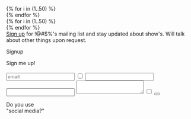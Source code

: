 <div id="stars-1" class="stars infinite">
	{% for i in (1..50) %}
		<div class="star"></div>
	{% endfor %}
</div>
<div id="stars-2" class="stars infinite">
	{% for i in (1..50) %}
		<div class="star"></div>
	{% endfor %}
</div>

<div class="signup"><a href="#" onclick="event.preventDefault();$(this).next().toggleClass('active');">Sign up</a> for !@#$%'s mailing list and stay updated about show's. Will talk about other things upon request.
	<div id="signup-popup" class="popup windows">
		<div class="top">
			<p>Signup</p>
			<div class="close"></div>
		</div>
		Sign me up!<br><br>
		<form id="contact-form"
			  class="contact-form"
			  action="https://formspree.io/f/xqkgpllv"
			  method="POST">
			<input type="email" name="email" class="input" placeholder="email" onfocus="this.placeholder = ''" onblur="this.placeholder = 'email'" validate="email">
		    <input type="hidden" name="message" value="sign me up for emails">
		    <input type="checkbox" name="contact_me_by_fax_only" value="1" tabindex="-1" autocomplete="off" class="honey">
		    <input type="text" name="name_2" tabindex="-1" autocomplete="off" class="honey input">
		    <input type="email" name="email_2" tabindex="-1" autocomplete="off" class="honey input">
		    <textarea type="text" name="message_2" tabindex="-1" autocomplete="off" class="honey input"></textarea>
		    <input type="checkbox" name="contact_me_by_fax_only" value="1" autocomplete="off" class="honey input">
		    <button type="submit" class="contact-form-button btn" value="-_-"></button>
		    <p class="contact-form-status"></p>
		</form>
	</div>
</div>

<p>Do you use<br>"social media?"</p>
<div data-aos="fade-up" data-aos-anchor="#contact" class="socials">
  <a class="fab icon-discogs" href="https://www.discogs.com/artist/5747236-!"></a>
  <a class="fab icon-facebook" href="https://www.facebook.com/generalexpletive"></a>
  <a class="fab icon-instagram" href="https://www.instagram.com/____expletive/"></a>
  <a class="fab icon-soundcloud" href="https://soundcloud.com/generalexpletive"></a>
</div>